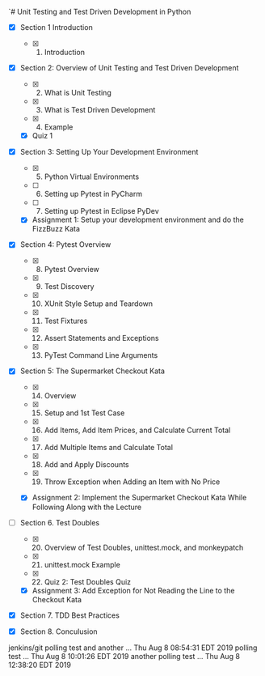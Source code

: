 `# Unit Testing and Test Driven Development in Python

- [x] Section 1 Introduction
    - [x] 1. Introduction

- [X] Section 2: Overview of Unit Testing and Test Driven Development
    - [X] 2. What is Unit Testing
    - [X] 3. What is Test Driven Development
    - [X] 4. Example
    - [X] Quiz 1

- [X] Section 3: Setting Up Your Development Environment
    - [X] 5. Python Virtual Environments
    - [ ] 6. Setting up Pytest in PyCharm
    - [ ] 7. Setting up Pytest in Eclipse PyDev
    - [X] Assignment 1: Setup your development environment and do the FizzBuzz Kata

- [X] Section 4: Pytest Overview
    - [X] 8. Pytest Overview
    - [X] 9. Test Discovery
    - [X] 10. XUnit Style Setup and Teardown
    - [X] 11. Test Fixtures
    - [X] 12. Assert Statements and Exceptions
    - [X] 13. PyTest Command Line Arguments


- [X] Section 5: The Supermarket Checkout Kata
    - [X] 14. Overview
    - [X] 15. Setup and 1st Test Case
    - [X] 16. Add Items, Add Item Prices, and Calculate Current Total
    - [X] 17. Add Multiple Items and Calculate Total 
    - [X] 18. Add and Apply Discounts
    - [X] 19. Throw Exception when Adding an Item with No Price
    - [X] Assignment 2: Implement the Supermarket Checkout Kata While Following Along with the Lecture


- [ ] Section 6. Test Doubles
    - [X] 20. Overview of Test Doubles, unittest.mock, and monkeypatch
    - [X] 21. unittest.mock Example
    - [X] 22. Quiz 2: Test Doubles Quiz
    - [X] Assignment 3: Add Exception for Not Reading the Line to the Checkout Kata

- [X] Section 7. TDD Best Practices

- [X] Section 8. Conculusion

jenkins/git polling test
and another ... Thu Aug  8 08:54:31 EDT 2019
polling test ... Thu Aug  8 10:01:26 EDT 2019
another polling test ... Thu Aug  8 12:38:20 EDT 2019


